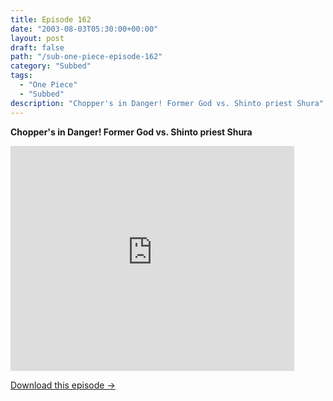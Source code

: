 ```yaml
---
title: Episode 162
date: "2003-08-03T05:30:00+00:00"
layout: post
draft: false
path: "/sub-one-piece-episode-162"
category: "Subbed"
tags:
  - "One Piece"
  - "Subbed"
description: "Chopper's in Danger! Former God vs. Shinto priest Shura"
---
```


**Chopper's in Danger! Former God vs. Shinto priest Shura**

<iframe width="640" height="360" src="https://www.rapidvideo.com/e/FXQEANDIXU" frameborder="0" marginwidth=0 marginheight=0 scrolling=no allowfullscreen style="max-width:90%;"></iframe>

<a href="http://ouo.io/qs/eCodkFEQ?s=https://www.rapidvideo.com/d/FXQEANDIXU" class="styled_a">Download this episode →</a>

